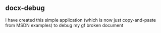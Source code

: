 ## docx-debug

I have created this simple application (which is now just copy-and-paste from MSDN examples) to debug my gf broken document